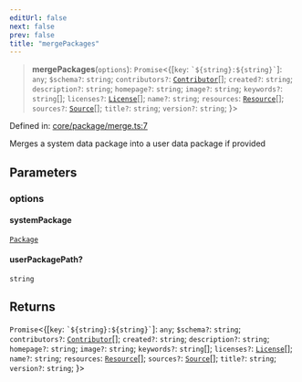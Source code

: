 ```yaml
---
editUrl: false
next: false
prev: false
title: "mergePackages"
---
```


> **mergePackages**(`options`): `Promise`\<\{[`key`: `` `${string}:${string}` ``]: `any`; `$schema?`: `string`; `contributors?`: [`Contributor`](/reference/_dpkit/core/contributor/)[]; `created?`: `string`; `description?`: `string`; `homepage?`: `string`; `image?`: `string`; `keywords?`: `string`[]; `licenses?`: [`License`](/reference/_dpkit/core/license/)[]; `name?`: `string`; `resources`: [`Resource`](/reference/_dpkit/core/resource/)[]; `sources?`: [`Source`](/reference/_dpkit/core/source/)[]; `title?`: `string`; `version?`: `string`; \}\>

Defined in: [core/package/merge.ts:7](https://github.com/datisthq/dpkit/blob/7a3ebb9422265a09d2e84e0952d10e0101139f80/core/package/merge.ts#L7)

Merges a system data package into a user data package if provided

## Parameters

### options

#### systemPackage

[`Package`](/reference/_dpkit/core/package/)

#### userPackagePath?

`string`

## Returns

`Promise`\<\{[`key`: `` `${string}:${string}` ``]: `any`; `$schema?`: `string`; `contributors?`: [`Contributor`](/reference/_dpkit/core/contributor/)[]; `created?`: `string`; `description?`: `string`; `homepage?`: `string`; `image?`: `string`; `keywords?`: `string`[]; `licenses?`: [`License`](/reference/_dpkit/core/license/)[]; `name?`: `string`; `resources`: [`Resource`](/reference/_dpkit/core/resource/)[]; `sources?`: [`Source`](/reference/_dpkit/core/source/)[]; `title?`: `string`; `version?`: `string`; \}\>
